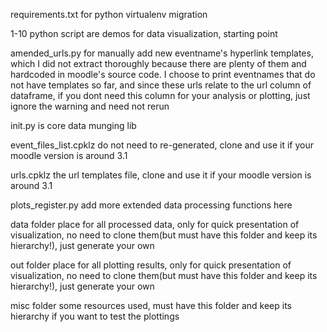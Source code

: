 
requirements.txt 
for python virtualenv migration

1-10 python script 
are demos for data visualization, starting point

amended_urls.py 
for manually add new eventname's hyperlink templates, which I did not extract thoroughly because there are plenty of them and hardcoded in moodle's source code. I choose to print eventnames that do not have templates so far, and since these urls relate to the url column of dataframe, if you dont need this column for your analysis or plotting, just ignore the warning and need not rerun

init.py 
is core data munging lib

event_files_list.cpklz
do not need to re-generated, clone and use it if your moodle version is around 3.1

urls.cpklz
the url templates file, clone and use it if your moodle version is around 3.1

plots_register.py
add more extended data processing functions here

data folder
place for all processed data, only for quick presentation of visualization, no need to clone them(but must have this folder and keep its hierarchy!), just generate your own

out folder
place for all plotting results, only for quick presentation of visualization, no need to clone them(but must have this folder and keep its hierarchy!), just generate your own

misc folder
some resources used, must have this folder and keep its hierarchy if you want to test the plottings
